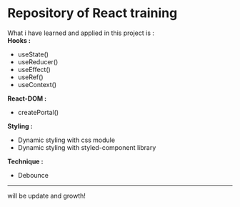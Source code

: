# Repository of React training

What i have learned and applied in this project is :  
**Hooks :**

- useState()
- useReducer()
- useEffect()
- useRef()
- useContext()

**React-DOM :**

- createPortal()

**Styling :**

- Dynamic styling with css module
- Dynamic styling with styled-component library

**Technique :**

- Debounce

---

will be update and growth!
